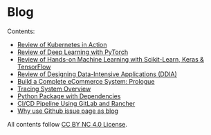 # Blog

Contents:

- [Review of Kubernetes in Action](https://github.com/Hujun/blog/issues/9)
- [Review of Deep Learning with PyTorch](https://github.com/Hujun/blog/issues/8)
- [Review of Hands-on Machine Learning with Scikit-Learn, Keras & TensorFlow](https://github.com/Hujun/blog/issues/7)
- [Review of Designing Data-Intensive Applications (DDIA)](https://github.com/Hujun/blog/issues/6)
- [Build a Complete eCommerce System: Prologue](https://github.com/Hujun/blog/issues/5)
- [Tracing System Overview](https://github.com/Hujun/blog/issues/3)
- [Python Package with Dependencies](https://github.com/Hujun/blog/issues/4)
- [CI/CD Pipeline Using GitLab and Rancher](https://github.com/Hujun/blog/issues/2)
- [Why use Github issue page as blog](https://github.com/Hujun/blog/issues/1)

All contents follow [CC BY NC 4.0 License](https://creativecommons.org/licenses/).
